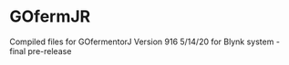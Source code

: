 # GOfermJR
Compiled files for GOfermentorJ
Version 916 5/14/20 for Blynk system - final pre-release
